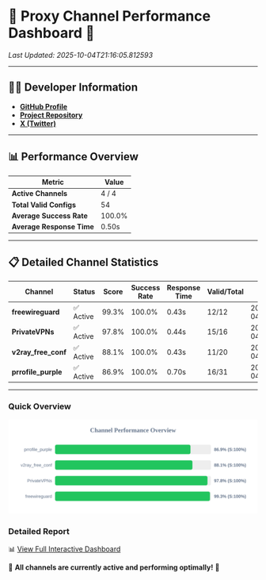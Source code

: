 # 🌟 Proxy Channel Performance Dashboard 🌟

_Last Updated: 2025-10-04T21:16:05.812593_

---

## 👩‍💻 Developer Information

- **[GitHub Profile](https://github.com/4n0nymou3)**  
- **[Project Repository](https://github.com/4n0nymou3/multi-proxy-config-fetcher)**  
- **[X (Twitter)](https://x.com/4n0nymou3)**  

---

## 📊 Performance Overview

| Metric                | Value       |
|-----------------------|-------------|
| **Active Channels**   | 4 / 4       |
| **Total Valid Configs** | 54          |
| **Average Success Rate** | 100.0%      |
| **Average Response Time** | 0.50s       |

---

## 📋 Detailed Channel Statistics

| Channel          | Status     | Score  | Success Rate | Response Time | Valid/Total | Last Success               |
|------------------|------------|--------|--------------|---------------|-------------|----------------------------|
| **freewireguard**  | ✅ Active  | 99.3%  | 100.0% | 0.43s         | 12/12       | 2025-10-04T21:16:05.810827 |
| **PrivateVPNs**  | ✅ Active  | 97.8%  | 100.0% | 0.44s         | 15/16       | 2025-10-04T21:16:05.353260 |
| **v2ray_free_conf**  | ✅ Active  | 88.1%  | 100.0% | 0.43s         | 11/20       | 2025-10-04T21:16:04.872063 |
| **prrofile_purple**  | ✅ Active  | 86.9%  | 100.0% | 0.70s         | 16/31       | 2025-10-04T21:16:04.367217 |

---

### Quick Overview
<div align="center">
  <a href="https://raw.githubusercontent.com/nullluser/NullRepo/refs/heads/main/assets/channel_stats_chart.svg">
    <img src="https://raw.githubusercontent.com/nullluser/NullRepo/refs/heads/main/assets/channel_stats_chart.svg" alt="Source Performance Statistics" width="800">
  </a>
</div>

### Detailed Report
📊 [View Full Interactive Dashboard](https://htmlpreview.github.io/?https://github.com/nullluser/NullRepo/blob/main/assets/performance_report.html)

🎉 **All channels are currently active and performing optimally!** 🎉
